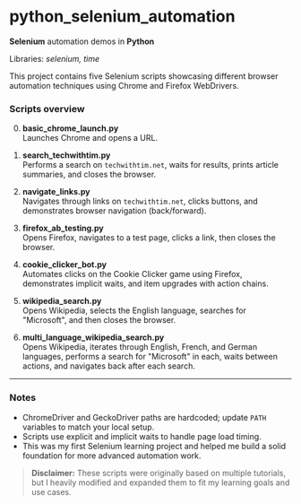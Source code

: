 # python_selenium_automation

**Selenium** automation demos in **Python**

Libraries: *selenium, time*

This project contains five Selenium scripts showcasing different browser automation techniques using Chrome and Firefox WebDrivers.

### Scripts overview

0. **basic_chrome_launch.py**  
   Launches Chrome and opens a URL.

1. **search_techwithtim.py**  
   Performs a search on `techwithtim.net`, waits for results, prints article summaries, and closes the browser.

2. **navigate_links.py**  
   Navigates through links on `techwithtim.net`, clicks buttons, and demonstrates browser navigation (back/forward).

3. **firefox_ab_testing.py**  
   Opens Firefox, navigates to a test page, clicks a link, then closes the browser.

4. **cookie_clicker_bot.py**  
   Automates clicks on the Cookie Clicker game using Firefox, demonstrates implicit waits, and item upgrades with action chains.

5. **wikipedia_search.py**  
   Opens Wikipedia, selects the English language, searches for "Microsoft", and then closes the browser.

6. **multi_language_wikipedia_search.py**  
   Opens Wikipedia, iterates through English, French, and German languages, performs a search for "Microsoft" in each, waits between actions, and navigates back after each search.

---

### Notes

- ChromeDriver and GeckoDriver paths are hardcoded; update `PATH` variables to match your local setup.  
- Scripts use explicit and implicit waits to handle page load timing.  
- This was my first Selenium learning project and helped me build a solid foundation for more advanced automation work.

> **Disclaimer:** These scripts were originally based on multiple tutorials, but I heavily modified and expanded them to fit my learning goals and use cases.

